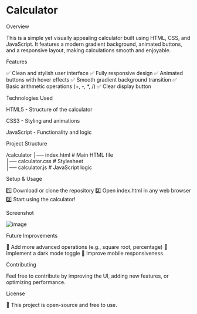 # Calculator

Overview

This is a simple yet visually appealing calculator built using HTML, CSS, and JavaScript. It features a modern gradient background, animated buttons, and a responsive layout, making calculations smooth and enjoyable.

Features

✅ Clean and stylish user interface
✅ Fully responsive design
✅ Animated buttons with hover effects
✅ Smooth gradient background transition
✅ Basic arithmetic operations (+, -, *, /)
✅ Clear display button

Technologies Used

HTML5 - Structure of the calculator

CSS3 - Styling and animations

JavaScript - Functionality and logic

Project Structure

/calculator
│── index.html       # Main HTML file  
│── calculator.css   # Stylesheet  
│── calculator.js    # JavaScript logic 


Setup & Usage

1️⃣ Download or clone the repository
2️⃣ Open index.html in any web browser
3️⃣ Start using the calculator!

Screenshot

![image](https://github.com/user-attachments/assets/fa76614b-abd0-4cc8-a40a-2fbdd13e18b2)

Future Improvements

🚀 Add more advanced operations (e.g., square root, percentage)
🚀 Implement a dark mode toggle
🚀 Improve mobile responsiveness

Contributing

Feel free to contribute by improving the UI, adding new features, or optimizing performance.

License

📜 This project is open-source and free to use.
